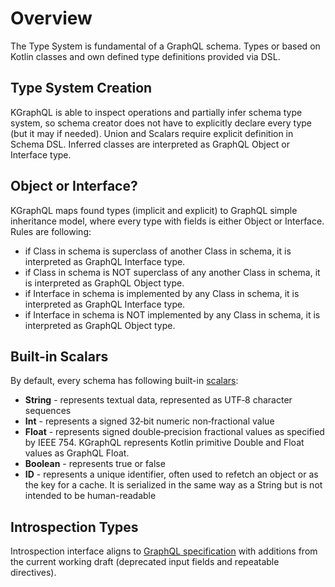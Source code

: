 # Overview

The Type System is fundamental of a GraphQL schema. Types or based on Kotlin classes and own defined type definitions
provided via DSL.

## Type System Creation

KGraphQL is able to inspect operations and partially infer schema type system, so schema creator does not have to
explicitly declare every type (but it may if needed). Union and Scalars require explicit definition in Schema DSL.
Inferred classes are interpreted as GraphQL Object or Interface type.

## Object or Interface?

KGraphQL maps found types (implicit and explicit) to GraphQL simple inheritance model, where every type with fields is
either Object or Interface. Rules are following:

* if Class in schema is superclass of another Class in schema, it is interpreted as GraphQL Interface type.
* if Class in schema is NOT superclass of any another Class in schema, it is interpreted as GraphQL Object type.
* if Interface in schema is implemented by any Class in schema, it is interpreted as GraphQL Interface type.
* if Interface in schema is NOT implemented by any Class in schema, it is interpreted as GraphQL Object type.

## Built-in Scalars

By default, every schema has following built-in [scalars](scalars.md):

* **String** - represents textual data, represented as UTF‐8 character sequences
* **Int** - represents a signed 32‐bit numeric non‐fractional value
* **Float** - represents signed double‐precision fractional values as specified by IEEE 754. KGraphQL represents Kotlin
  primitive Double and Float values as GraphQL Float.
* **Boolean** - represents true or false
* **ID** - represents a unique identifier, often used to refetch an object or as the key for a cache. It is serialized
  in the same way as a String but is not intended to be human-readable

## Introspection Types

Introspection interface aligns to [GraphQL specification](https://spec.graphql.org/October2021/#sec-Introspection) with
additions from the current working draft (deprecated input fields and repeatable directives).

